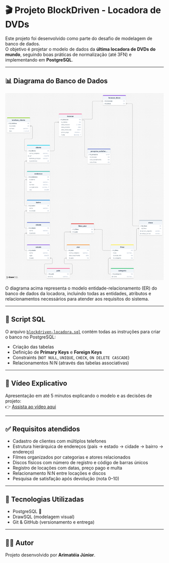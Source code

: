 # 🎬 Projeto BlockDriven - Locadora de DVDs

Este projeto foi desenvolvido como parte do desafio de modelagem de banco de dados.  
O objetivo é projetar o modelo de dados da **última locadora de DVDs do mundo**, seguindo boas práticas de normalização (até 3FN) e implementando em **PostgreSQL**.

---

## 📊 Diagrama do Banco de Dados

![Modelo ER](./blockdriven-locadora-imagem.png)

O diagrama acima representa o modelo entidade-relacionamento (ER) do banco de dados da locadora, incluindo todas as entidades, atributos e relacionamentos necessários para atender aos requisitos do sistema.

---

## 🐘 Script SQL

O arquivo [`blockdriven-locadora.sql`](./blockdriven-locadora.sql) contém todas as instruções para criar o banco no PostgreSQL:

- Criação das tabelas
- Definição de **Primary Keys** e **Foreign Keys**
- Constraints (`NOT NULL`, `UNIQUE`, `CHECK`, `ON DELETE CASCADE`)
- Relacionamentos N:N (através das tabelas associativas)

---

## 🎥 Vídeo Explicativo

Apresentação em até 5 minutos explicando o modelo e as decisões de projeto:  
👉 [Assista ao vídeo aqui](https://www.loom.com/share/53f28fd96e65490ba373409433a50fde?sid=e61932f7-caf4-4d78-be5b-d9e14de86b07)

---

## ✅ Requisitos atendidos

- Cadastro de clientes com múltiplos telefones  
- Estrutura hierárquica de endereços (país → estado → cidade → bairro → endereço)  
- Filmes organizados por categorias e atores relacionados  
- Discos físicos com número de registro e código de barras únicos  
- Registro de locações com datas, preço pago e multa  
- Relacionamento N:N entre locações e discos  
- Pesquisa de satisfação após devolução (nota 0–10)  

---

## 🚀 Tecnologias Utilizadas
- PostgreSQL 🐘
- DrawSQL (modelagem visual)
- Git & GitHub (versionamento e entrega)

---

## 👨‍💻 Autor
Projeto desenvolvido por **Arimatéia Júnior**.

